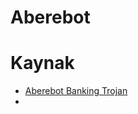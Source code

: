 # Aberebot
# Kaynak
- [Aberebot Banking Trojan](https://blog.cyble.com/2021/07/30/aberebot-on-the-rise-new-banking-trojan-targeting-users-through-phishing/)
- 